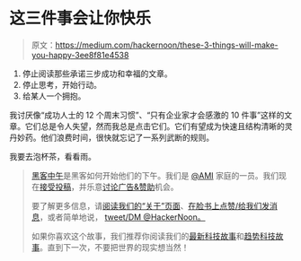 # 这三件事会让你快乐

> 原文：<https://medium.com/hackernoon/these-3-things-will-make-you-happy-3ee8f81e4538>

1.  停止阅读那些承诺三步成功和幸福的文章。
2.  停止思考，开始行动。
3.  给某人一个拥抱。

我讨厌像“成功人士的 12 个周末习惯”、“只有企业家才会感激的 10 件事”这样的文章。它们总是令人失望，然而我总是点击它们。它们有望成为快速且结构清晰的灵丹妙药。他们浪费时间，很快就忘记了一系列武断的规则。

我要去泡杯茶，看看雨。

> [黑客中午](http://bit.ly/Hackernoon)是黑客如何开始他们的下午。我们是 [@AMI](http://bit.ly/atAMIatAMI) 家庭的一员。我们现在[接受投稿](http://bit.ly/hackernoonsubmission)，并乐意[讨论广告&赞助](mailto:partners@amipublications.com)机会。
> 
> 要了解更多信息，请[阅读我们的“关于”页面](https://goo.gl/4ofytp)、[在脸书上点赞/给我们发消息](http://bit.ly/HackernoonFB)，或者简单地说， [tweet/DM @HackerNoon。](https://goo.gl/k7XYbx)
> 
> 如果你喜欢这个故事，我们推荐你阅读我们的[最新科技故事](http://bit.ly/hackernoonlatestt)和[趋势科技故事](https://hackernoon.com/trending)。直到下一次，不要把世界的现实想当然！
